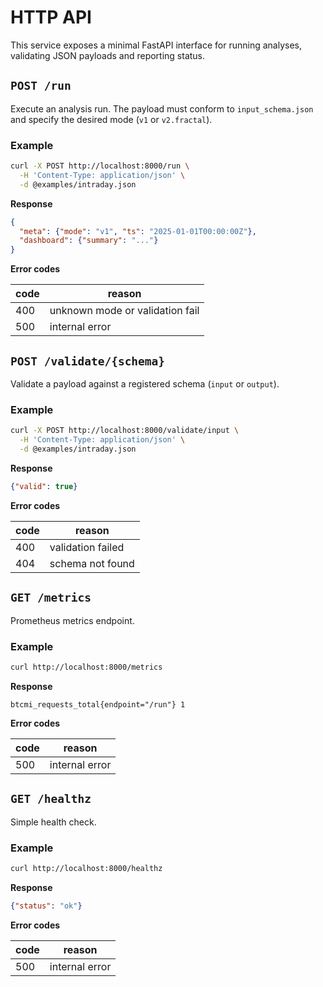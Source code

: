 # HTTP API

This service exposes a minimal FastAPI interface for running analyses, validating JSON payloads and reporting status.

## `POST /run`

Execute an analysis run. The payload must conform to `input_schema.json` and specify the desired mode (`v1` or `v2.fractal`).

### Example

```bash
curl -X POST http://localhost:8000/run \
  -H 'Content-Type: application/json' \
  -d @examples/intraday.json
```

**Response**

```json
{
  "meta": {"mode": "v1", "ts": "2025-01-01T00:00:00Z"},
  "dashboard": {"summary": "..."}
}
```

**Error codes**

| code | reason                          |
|------|---------------------------------|
| 400  | unknown mode or validation fail |
| 500  | internal error                  |

## `POST /validate/{schema}`

Validate a payload against a registered schema (`input` or `output`).

### Example

```bash
curl -X POST http://localhost:8000/validate/input \
  -H 'Content-Type: application/json' \
  -d @examples/intraday.json
```

**Response**

```json
{"valid": true}
```

**Error codes**

| code | reason                |
|------|-----------------------|
| 400  | validation failed     |
| 404  | schema not found      |

## `GET /metrics`

Prometheus metrics endpoint.

### Example

```bash
curl http://localhost:8000/metrics
```

**Response**

```
btcmi_requests_total{endpoint="/run"} 1
```

**Error codes**

| code | reason             |
|------|--------------------|
| 500  | internal error     |

## `GET /healthz`

Simple health check.

### Example

```bash
curl http://localhost:8000/healthz
```

**Response**

```json
{"status": "ok"}
```

**Error codes**

| code | reason         |
|------|----------------|
| 500  | internal error |

